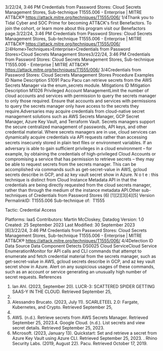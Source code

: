 3/22/24, 3:46 PM Credentials from Password Stores: Cloud Secrets Management Stores, Sub-technique T1555.006 - Enterprise | MITRE ATT&CK®
https://attack.mitre.org/techniques/T1555/006/ 1/4Thank you to Tidal Cyber and SOC Prime for becoming ATT&CK's ﬁrst Benefactors. To join the cohort, or learn more about this program visit our
Benefactors page.3/22/24, 3:46 PM Credentials from Password Stores: Cloud Secrets Management Stores, Sub-technique T1555.006 - Enterprise | MITRE ATT&CK®
https://attack.mitre.org/techniques/T1555/006/ 2/4Home>Techniques>Enterprise>Credentials from Password Stores>Cloud Secrets Management Stores3/22/24, 3:46 PM Credentials from Password Stores: Cloud Secrets Management Stores, Sub-technique T1555.006 - Enterprise | MITRE ATT&CK®
https://attack.mitre.org/techniques/T1555/006/ 3/4Credentials from Password Stores: Cloud Secrets
Management Stores
Procedure Examples
ID Name Description
S1091 Pacu Pacu can retrieve secrets from the AWS Secrets Manager via the enum\_secrets module.
Mitigations
ID Mitigation Description
M1026 Privileged Account
ManagementLimit the number of cloud accounts and services with permission to query the secrets manager to
only those required. Ensure that accounts and services with permissions to query the secrets manager
only have access to the secrets they require.Adversaries may acquire credentials from cloud-native secret management solutions such as AWS Secrets Manager, GCP Secret Manager,
Azure Key Vault, and Terraform Vault.
Secrets managers support the secure centralized management of passwords, API keys, and other credential material. Where secrets
managers are in use, cloud services can dynamically acquire credentials via API requests rather than accessing secrets insecurely stored in
plain text ﬁles or environment variables.
If an adversary is able to gain suﬃcient privileges in a cloud environment – for example, by obtaining the credentials of high-privileged
Cloud Accounts or compromising a service that has permission to retrieve secrets – they may be able to request secrets from the secrets
manager. This can be accomplished via commands such as get-secret-value in AWS, gcloud secrets describe in GCP, and az key
vault secret show in Azure.
N o t e : this technique is distinct from Cloud Instance Metadata API in that the credentials are being directly requested from the cloud secrets
manager, rather than through the medium of the instance metadata API.Other sub-techniques of Credentials from Password Stores (6)
[1][2][3][4][5]
Version PermalinkID: T1555.006
Sub-technique of:  T1555

Tactic: Credential Access

Platforms: IaaS
Contributors: Martin McCloskey, Datadog
Version: 1.0
Created: 25 September 2023
Last Modiﬁed: 30 September 2023
[6]3/22/24, 3:46 PM Credentials from Password Stores: Cloud Secrets Management Stores, Sub-technique T1555.006 - Enterprise | MITRE ATT&CK®
https://attack.mitre.org/techniques/T1555/006/ 4/4Detection
ID Data Source Data Component Detects
DS0025 Cloud ServiceCloud Service
EnumerationMonitor for API calls and CLI commands that attempt to enumerate and fetch credential
material from the secrets manager, such as get-secret-value in AWS, gcloud
secrets describe in GCP, and az key vault secret show in Azure. Alert on any
suspicious usages of these commands, such as an account or service generating an
unusually high number of secret requests.
References
1. Ian Ahl. (2023, September 20). LUCR-3: SCATTERED SPIDER
GETTING SAAS-Y IN THE CLOUD. Retrieved September 25,
2023.
2. Alessandro Brucato. (2023, July 11). SCARLETEEL 2.0:
Fargate, Kubernetes, and Crypto. Retrieved September 25,
2023.
3. AWS. (n.d.). Retrieve secrets from AWS Secrets Manager.
Retrieved September 25, 2023.4. Google Cloud. (n.d.). List secrets and view secret details.
Retrieved September 25, 2023.
5. Microsoft. (2023, January 13). Quickstart: Set and retrieve a
secret from Azure Key Vault using Azure CLI. Retrieved
September 25, 2023.
. Rhino Security Labs. (2019, August 22). Pacu. Retrieved
October 17, 2019.